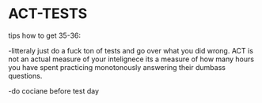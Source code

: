 # ACT-TESTS
tips how to get 35-36:

-litteraly just do a fuck ton of tests and go over what you did wrong. ACT is not an actual measure of your intelignece its a measure of how many hours you have spent practicing monotonously answering their dumbass questions.

-do cociane before test day
